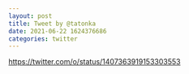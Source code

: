 ```yaml
--- 
layout: post 
title: Tweet by @tatonka 
date: 2021-06-22 1624376686 
categories: twitter 
--- 
```

https://twitter.com/o/status/1407363919153303553